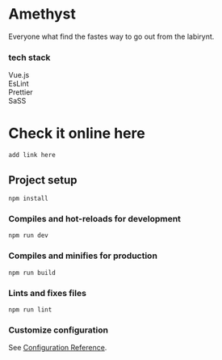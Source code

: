 # Amethyst

Everyone what find the fastes way to go out from the labirynt.

### tech stack

Vue.js  
EsLint  
Prettier  
SaSS

# Check it online here

`add link here`

## Project setup

```
npm install
```

### Compiles and hot-reloads for development

```
npm run dev
```

### Compiles and minifies for production

```
npm run build
```

### Lints and fixes files

```
npm run lint
```

### Customize configuration

See [Configuration Reference](https://cli.vuejs.org/config/).
